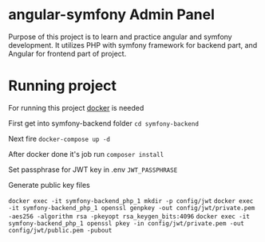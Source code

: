 # angular-symfony Admin Panel

Purpose of this project is to learn and practice angular and symfony development. It utilizes PHP with symfony framework for backend part, and Angular for frontend part of project.

# Running project

For running this project [docker](https://docs.docker.com/get-docker/) is needed

First get into symfony-backend folder ```cd symfony-backend```

Next fire ```docker-compose up -d```

After docker done it's job run ```composer install```

Set passphrase for JWT key in .env ```JWT_PASSPHRASE```

Generate public key files

```docker exec -it symfony-backend_php_1 mkdir -p config/jwt```
```docker exec -it symfony-backend_php_1 openssl genpkey -out config/jwt/private.pem -aes256 -algorithm rsa -pkeyopt rsa_keygen_bits:4096```
```docker exec -it symfony-backend_php_1 openssl pkey -in config/jwt/private.pem -out config/jwt/public.pem -pubout```
